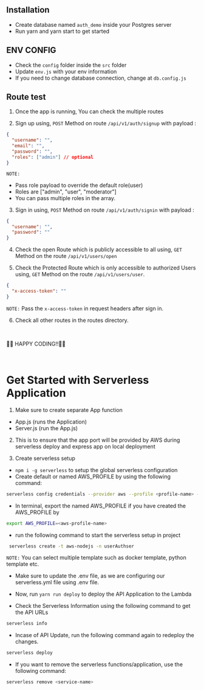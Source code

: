 ## Installation

- Create database named `auth_demo` inside your Postgres server
- Run yarn and yarn start to get started

## ENV CONFIG

- Check the `config` folder inside the `src` folder
- Update `env.js` with your env information
- If you need to change database connection, change at `db.config.js`

## Route test

1.  Once the app is running, You can check the multiple routes

2.  Sign up using, `POST` Method on route `/api/v1/auth/signup` with payload :

```json
{
  "username": "",
  "email": "",
  "password": "",
  "roles": ["admin"] // optional
}
```

`NOTE:`

- Pass role payload to override the default role(user)
- Roles are ["admin", "user", "moderator"]
- You can pass multiple roles in the array.

3. Sign in using, `POST` Method on route `/api/v1/auth/signin` with payload :

```json
{
  "username": "",
  "password": ""
}
```

4. Check the open Route which is publicly accessible to all using, `GET` Method on the route `/api/v1/users/open`

5. Check the Protected Route which is only accessible to authorized Users using, `GET` Method on the route `/api/v1/users/user`.

```json
{
  "x-access-token": ""
}
```

`NOTE:` Pass the `x-access-token` in request headers after sign in.

6. Check all other routes in the routes directory.

<br> 
<p>🚀🚀 HAPPY CODING!!🚀🚀</p>
<br>

# Get Started with Serverless Application

1. Make sure to create separate App function

- App.js (runs the Application)
- Server.js (run the App.js)

2. This is to ensure that the app port will be provided by AWS during serverless deploy and express app on local deployment

3. Create serverless setup

- `npm i -g serverless` to setup the global serverless configuration
- Create default or named AWS_PROFILE by using the following command:

```sh
serverless config credentials --provider aws --profile <profile-name> --key <aws-key-with-cloudformation-role> --secret <aws-secret>
```

- In terminal, export the named AWS_PROFILE if you have created the AWS_PROFILE by

```sh
export AWS_PROFILE=<aws-profile-name>
```

- run the following command to start the serverless setup in project

```sh
 serverless create -t aws-nodejs -n userAuthser
```

`NOTE:` You can select multiple template such as docker template, python template etc.

- Make sure to update the .env file, as we are configuring our serverless.yml file using .env file.

- Now, run `yarn run deploy` to deploy the API Application to the Lambda

- Check the Serverless Information using the following command to get the API URLs

```sh
serverless info
```

- Incase of API Update, run the following command again to redeploy the changes.

```sh
serverless deploy
```

- If you want to remove the serverless functions/application, use the following command:

```sh
serverless remove <service-name>
```
